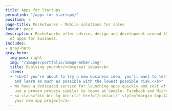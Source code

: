 ```yaml
---
title: Apps for Startups
permalink: "/apps-for-startups/"
position: 5
page-title: Pocketworks - Mobile solutions for sales
layout: page
description: Pocketworks offer advice, design and development around the implementation
  of apps for business.
includes:
- gray-hero
gray-hero:
  img-pos: right
  img: "/images/portfolio/image-amber.png"
  title: Evolving your<br/><b>great ideas</b>
  items:
  - "<b>If you're about to try a new business idea, you'll want to test the water
    and learn as much as possible with the lowest possible risk.</b>"
  - We have a dedicated service for launching apps quickly and cost effectively. We
    use a proven process similar to teams at Google, Facebook and Microsoft.
  - <a class="btn btn-lg btn-cta" href="/contact/" style="margin-top:40px;">Start
    your new app project</a>
---
```


